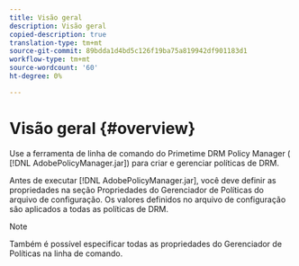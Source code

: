 ```yaml
---
title: Visão geral
description: Visão geral
copied-description: true
translation-type: tm+mt
source-git-commit: 89bdda1d4bd5c126f19ba75a819942df901183d1
workflow-type: tm+mt
source-wordcount: '60'
ht-degree: 0%

---
```



# Visão geral {#overview}

Use a ferramenta de linha de comando do Primetime DRM Policy Manager ( [!DNL AdobePolicyManager.jar]) para criar e gerenciar políticas de DRM.

Antes de executar [!DNL AdobePolicyManager.jar], você deve definir as propriedades na seção Propriedades do Gerenciador de Políticas do arquivo de configuração. Os valores definidos no arquivo de configuração são aplicados a todas as políticas de DRM.

>[!NOTE]
>
>Também é possível especificar todas as propriedades do Gerenciador de Políticas na linha de comando.